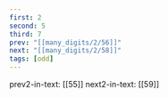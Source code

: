 ```yaml
---
first: 2
second: 5
third: 7
prev: "[[many_digits/2/56]]"
next: "[[many_digits/2/58]]"
tags: [odd]
---
```

prev2-in-text: [[55]]
next2-in-text: [[59]]
